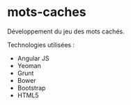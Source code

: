 # mots-caches
Développement du jeu des mots cachés. 

Technologies utilisées : 
* Angular JS
* Yeoman
* Grunt
* Bower
* Bootstrap
* HTML5
